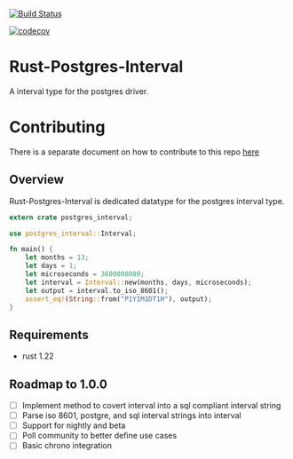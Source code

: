[![Build Status](https://travis-ci.org/piperRyan/rust-postgres-interval.svg?branch=master)](https://travis-ci.org/piperRyan/rust-postgres-interval)

[![codecov](https://codecov.io/gh/piperRyan/rust-postgres-interval/branch/master/graph/badge.svg)](https://codecov.io/gh/piperRyan/rust-postgres-interval)

# Rust-Postgres-Interval
A interval type for the postgres driver.

# Contributing

There is a separate document on how to contribute to this repo [here](CONTRIBUTING.md)

## Overview
Rust-Postgres-Interval is dedicated datatype for the postgres interval type.

```rust
extern crate postgres_interval;

use postgres_interval::Interval;

fn main() {
    let months = 13;
    let days = 1;
    let microseconds = 3600000000;
    let interval = Interval::new(months, days, microseconds);
    let output = interval.to_iso_8601();
    assert_eq!(String::from("P1Y1M1DT1H"), output);
}
```

## Requirements
- rust 1.22

## Roadmap to 1.0.0

- [ ] Implement method to covert interval into a sql compliant interval string
- [ ] Parse iso 8601, postgre, and sql interval strings into interval
- [ ] Support for nightly and beta
- [ ] Poll community to better define use cases
- [ ] Basic chrono integration 
